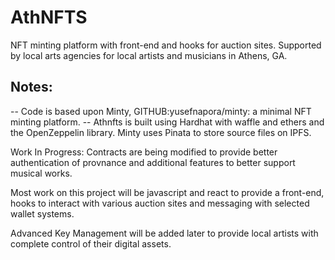 # AthNFTS
NFT minting platform with front-end and hooks for auction sites. Supported by local arts agencies for local artists and musicians in Athens, GA.






## Notes:
-- Code is based upon Minty, GITHUB:yusefnapora/minty: a minimal NFT minting platform.
-- Athnfts is built using Hardhat with waffle and ethers and the OpenZeppelin library.  Minty uses Pinata to store source files on IPFS.


Work In Progress:
Contracts are being modified to provide better authentication of provnance and additional features to better support musical works.

Most work on this project will be javascript and react to provide a front-end, hooks to interact with various auction sites and messaging with selected wallet systems.

Advanced Key Management will be added later to provide local artists with complete control of their digital assets.

